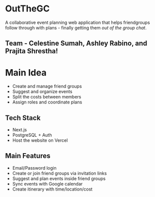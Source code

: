 # OutTheGC
A collaborative event planning web application that helps friendgroups follow through with plans - finally getting them *out of the group chat*.

## Team - Celestine Sumah, Ashley Rabino, and Prajita Shrestha!

# Main Idea
- Create and manage friend groups
- Suggest and organize events
- Split the costs between members
- Assign roles and coordinate plans

## Tech Stack
- Next.js
- PostgreSQL + Auth
- Host the website on Vercel

## Main Features
- Email/Password login
- Create or join friend groups via invitation links
- Suggest and plan events inside friend groups
- Sync events with Google calendar
- Create itinerary with time/location/cost